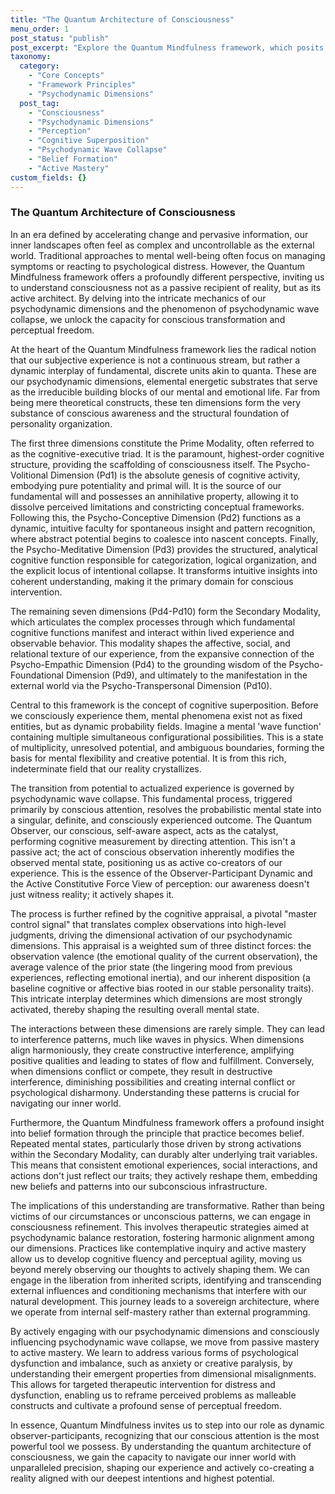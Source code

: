 ```yaml
---
title: "The Quantum Architecture of Consciousness"
menu_order: 1
post_status: "publish"
post_excerpt: "Explore the Quantum Mindfulness framework, which posits that our experienced reality is actively constructed from a dynamic interplay of psychodynamic dimensions. This post delves into how conscious attention collapses mental potentials into definite experiences, and how understanding this process empowers us to cultivate psychological harmony and shape our own reality."
taxonomy:
  category:
    - "Core Concepts"
    - "Framework Principles"
    - "Psychodynamic Dimensions"
  post_tag:
    - "Consciousness"
    - "Psychodynamic Dimensions"
    - "Perception"
    - "Cognitive Superposition"
    - "Psychodynamic Wave Collapse"
    - "Belief Formation"
    - "Active Mastery"
custom_fields: {}
---
```


### The Quantum Architecture of Consciousness

In an era defined by accelerating change and pervasive information, our inner landscapes often feel as complex and uncontrollable as the external world. Traditional approaches to mental well-being often focus on managing symptoms or reacting to psychological distress. However, the Quantum Mindfulness framework offers a profoundly different perspective, inviting us to understand consciousness not as a passive recipient of reality, but as its active architect. By delving into the intricate mechanics of our psychodynamic dimensions and the phenomenon of psychodynamic wave collapse, we unlock the capacity for conscious transformation and perceptual freedom.

At the heart of the Quantum Mindfulness framework lies the radical notion that our subjective experience is not a continuous stream, but rather a dynamic interplay of fundamental, discrete units akin to quanta. These are our psychodynamic dimensions, elemental energetic substrates that serve as the irreducible building blocks of our mental and emotional life. Far from being mere theoretical constructs, these ten dimensions form the very substance of conscious awareness and the structural foundation of personality organization.

The first three dimensions constitute the Prime Modality, often referred to as the cognitive-executive triad. It is the paramount, highest-order cognitive structure, providing the scaffolding of consciousness itself. The Psycho-Volitional Dimension (Pd1) is the absolute genesis of cognitive activity, embodying pure potentiality and primal will. It is the source of our fundamental will and possesses an annihilative property, allowing it to dissolve perceived limitations and constricting conceptual frameworks. Following this, the Psycho-Conceptive Dimension (Pd2) functions as a dynamic, intuitive faculty for spontaneous insight and pattern recognition, where abstract potential begins to coalesce into nascent concepts. Finally, the Psycho-Meditative Dimension (Pd3) provides the structured, analytical cognitive function responsible for categorization, logical organization, and the explicit locus of intentional collapse. It transforms intuitive insights into coherent understanding, making it the primary domain for conscious intervention.

The remaining seven dimensions (Pd4-Pd10) form the Secondary Modality, which articulates the complex processes through which fundamental cognitive functions manifest and interact within lived experience and observable behavior. This modality shapes the affective, social, and relational texture of our experience, from the expansive connection of the Psycho-Empathic Dimension (Pd4) to the grounding wisdom of the Psycho-Foundational Dimension (Pd9), and ultimately to the manifestation in the external world via the Psycho-Transpersonal Dimension (Pd10).

Central to this framework is the concept of cognitive superposition. Before we consciously experience them, mental phenomena exist not as fixed entities, but as dynamic probability fields. Imagine a mental 'wave function' containing multiple simultaneous configurational possibilities. This is a state of multiplicity, unresolved potential, and ambiguous boundaries, forming the basis for mental flexibility and creative potential. It is from this rich, indeterminate field that our reality crystallizes.

The transition from potential to actualized experience is governed by psychodynamic wave collapse. This fundamental process, triggered primarily by conscious attention, resolves the probabilistic mental state into a singular, definite, and consciously experienced outcome. The Quantum Observer, our conscious, self-aware aspect, acts as the catalyst, performing cognitive measurement by directing attention. This isn't a passive act; the act of conscious observation inherently modifies the observed mental state, positioning us as active co-creators of our experience. This is the essence of the Observer-Participant Dynamic and the Active Constitutive Force View of perception: our awareness doesn't just witness reality; it actively shapes it.

The process is further refined by the cognitive appraisal, a pivotal "master control signal" that translates complex observations into high-level judgments, driving the dimensional activation of our psychodynamic dimensions. This appraisal is a weighted sum of three distinct forces: the observation valence (the emotional quality of the current observation), the average valence of the prior state (the lingering mood from previous experiences, reflecting emotional inertia), and our inherent disposition (a baseline cognitive or affective bias rooted in our stable personality traits). This intricate interplay determines which dimensions are most strongly activated, thereby shaping the resulting overall mental state.

The interactions between these dimensions are rarely simple. They can lead to interference patterns, much like waves in physics. When dimensions align harmoniously, they create constructive interference, amplifying positive qualities and leading to states of flow and fulfillment. Conversely, when dimensions conflict or compete, they result in destructive interference, diminishing possibilities and creating internal conflict or psychological disharmony. Understanding these patterns is crucial for navigating our inner world.

Furthermore, the Quantum Mindfulness framework offers a profound insight into belief formation through the principle that practice becomes belief. Repeated mental states, particularly those driven by strong activations within the Secondary Modality, can durably alter underlying trait variables. This means that consistent emotional experiences, social interactions, and actions don't just reflect our traits; they actively reshape them, embedding new beliefs and patterns into our subconscious infrastructure.

The implications of this understanding are transformative. Rather than being victims of our circumstances or unconscious patterns, we can engage in consciousness refinement. This involves therapeutic strategies aimed at psychodynamic balance restoration, fostering harmonic alignment among our dimensions. Practices like contemplative inquiry and active mastery allow us to develop cognitive fluency and perceptual agility, moving us beyond merely observing our thoughts to actively shaping them. We can engage in the liberation from inherited scripts, identifying and transcending external influences and conditioning mechanisms that interfere with our natural development. This journey leads to a sovereign architecture, where we operate from internal self-mastery rather than external programming.

By actively engaging with our psychodynamic dimensions and consciously influencing psychodynamic wave collapse, we move from passive mastery to active mastery. We learn to address various forms of psychological dysfunction and imbalance, such as anxiety or creative paralysis, by understanding their emergent properties from dimensional misalignments. This allows for targeted therapeutic intervention for distress and dysfunction, enabling us to reframe perceived problems as malleable constructs and cultivate a profound sense of perceptual freedom.

In essence, Quantum Mindfulness invites us to step into our role as dynamic observer-participants, recognizing that our conscious attention is the most powerful tool we possess. By understanding the quantum architecture of consciousness, we gain the capacity to navigate our inner world with unparalleled precision, shaping our experience and actively co-creating a reality aligned with our deepest intentions and highest potential.